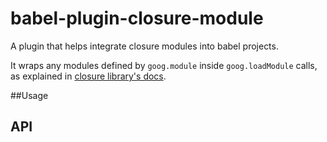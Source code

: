 babel-plugin-closure-module
===================================

A plugin that helps integrate closure modules into babel projects.

It wraps any modules defined by `goog.module` inside `goog.loadModule` calls, as explained in [closure library's docs](https://github.com/google/closure-library/wiki/goog.module:-an-ES6-module-like-alternative-to-goog.provide#bundling-googmodule-files-with-other-javascript).

##Usage

## API
